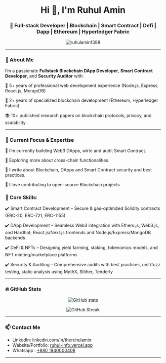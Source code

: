 <h1 align="center">Hi 👋, I'm Ruhul Amin</h1>
<h3 align="center">🚀 Full-stack Developer | Blockchain | Smart Contract | Defi | Dapp | Ethereum | Hyperledger Fabric </h3>

<p align="center">
  <img src="https://komarev.com/ghpvc/?username=ruhulamin1398&label=Profile%20views&color=0e75b6&style=flat" alt="ruhulamin1398" />
</p>


---

### 🧠 About Me
I’m a passionate **Fullstack Blockchain DApp Developer**, **Smart Contract Developer**, and **Security Auditor** with:

🧪 5+ years of professional web development experience (Node.js, Express, React.js, MongoDB)

🔗 2+ years of specialized blockchain development (Ethereum, Hyperledger Fabric)

📚 10+ published research papers on blockchain protocols, privacy, and scalability
 




---

### 🧠 Current Focus & Expertise

🔭 I’m currently building Web3 DApps, wirte and audit Smart Contract. 

🌱 Exploring more about cross-chain functionalities.  

🧾 I write about Blockchain, DApps and Smart Contract security and best practices.  

🧩 I love contributing to open-source Blockchain projects

### 🚀 Core Skills:

✔️ Smart Contract Development – Secure & gas-optimized Solidity contracts (ERC-20, ERC-721, ERC-1155)

✔️ DApp Development – Seamless Web3 integration with Ethers.js, Web3.js, and Hardhat; React.js/Next.js frontends and Node.js/Express/MongoDB backends

✔️ DeFi & NFTs – Designing yield farming, staking, tokenomics models, and NFT minting/marketplace platforms

✔️ Security & Auditing – Comprehensive audits with best practices, unit/fuzz testing, static analysis using MythX, Slither, Tenderly

---

### 🔥 GitHub Stats

<p align="center">
  <img src="https://github-readme-stats.vercel.app/api?username=ruhulamin1398&show_icons=true&theme=react&count_private=true" alt="GitHub stats" />
</p>

<p align="center">
  <img src="https://github-readme-streak-stats.herokuapp.com/?user=ruhulamin1398&theme=react" alt="GitHub Streak" />
</p>

 
---

### 📫 Contact Me

- LinkedIn: [linkedin.com/in/theruhulamin](https://linkedin.com/in/theruhulamin)
- Website/Portfolio: [ruhul-info.vercel.app](https://ruhul-info.vercel.app/)
- Whatsapp : [+880 1840000408](https://wa.me/8801840000408)

---
